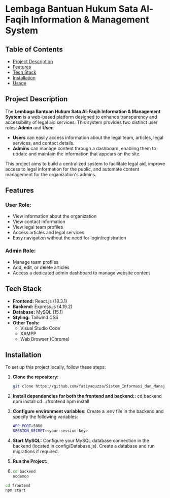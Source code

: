 # Lembaga Bantuan Hukum Sata Al-Faqih Information & Management System

## Table of Contents
- [Project Description](#project-description)
- [Features](#features)
- [Tech Stack](#tech-stack)
- [Installation](#installation)
- [Usage](#usage)

## Project Description
The **Lembaga Bantuan Hukum Sata Al-Faqih Information & Management System** is a web-based platform designed to enhance transparency and accessibility of legal aid services. This system provides two distinct user roles: **Admin** and **User**.

- **Users** can easily access information about the legal team, articles, legal services, and contact details.
- **Admins** can manage content through a dashboard, enabling them to update and maintain the information that appears on the site.

This project aims to build a centralized system to facilitate legal aid, improve access to legal information for the public, and automate content management for the organization's admins.

## Features
### User Role:
- View information about the organization
- View contact information 
- View legal team profiles
- Access articles and legal services
- Easy navigation without the need for login/registration

### Admin Role:
- Manage team profiles
- Add, edit, or delete articles
- Access a dedicated admin dashboard to manage website content

## Tech Stack
- **Frontend:** React.js (18.3.1)
- **Backend:** Express.js (4.19.2)
- **Database:** MySQL (15.1)
- **Styling:** Tailwind CSS
- **Other Tools:**
  - Visual Studio Code
  - XAMPP
  - Web Browser (Chrome)

## Installation
To set up this project locally, follow these steps:

1. **Clone the repository:**
   ```bash
   git clone https://github.com/fatiyaquzza/Sistem_Informasi_dan_Manajemen_KKP.git

2. **Install dependencies for both the frontend and backend::**
   cd backend
   npm install
   cd ../frontend
   npm install

3. **Configure environment variables:**
   Create a .env file in  the backend and specify the following variables:
   ```bash
   APP_PORT=5000
   SESSION_SECRET=<your-session-key>

5. **Start MySQL:**
   Configure your MySQL database connection in the backend (located in config/Database.js).
   Create a database and run migrations if required.

6. **Run the Project:**
7. ```bash
   cd backend
   nodemon

  ```bash
  cd frontend
  npm start
